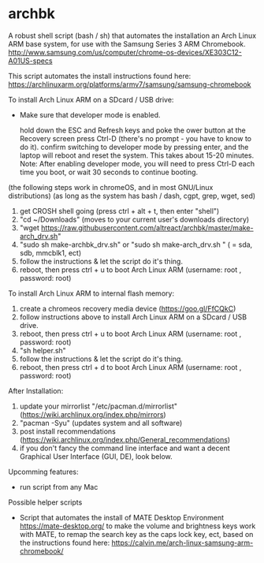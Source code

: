 # archbk

A robust shell script (bash / sh) that automates the installation an Arch Linux ARM base system, for use with the Samsung Series 3 ARM Chromebook. http://www.samsung.com/us/computer/chrome-os-devices/XE303C12-A01US-specs

This script automates the install instructions found here: https://archlinuxarm.org/platforms/armv7/samsung/samsung-chromebook
   
To install Arch Linux ARM on a SDcard / USB drive:

   * Make sure that developer mode is enabled.

     hold down the ESC and Refresh keys and poke the ower button
     at the Recovery screen press Ctrl-D (there's no prompt - you have to know to do it).
     confirm switching to developer mode by pressing enter, and the laptop will reboot and reset the system. This takes about 15-20 minutes.
     Note: After enabling developer mode, you will need to press Ctrl-D each time you boot, or wait 30 seconds to continue booting.


   (the following steps work in chromeOS, and in most GNU/Linux distributions)
   (as long as the system has bash / dash, cgpt, grep, wget, sed) 

   1) get CROSH shell going (press ctrl + alt + t, then enter "shell")
   2) "cd ~/Downloads" (moves to your current user's downloads directory)
   3) "wget https://raw.githubusercontent.com/altreact/archbk/master/make-arch_drv.sh"
   4) "sudo sh make-archbk_drv.sh"  or "sudo sh make-arch_drv.sh <dev>" (<dev> = sda, sdb, mmcblk1, ect)
   5) follow the instructions & let the script do it's thing.
   6) reboot, then press ctrl + u to boot Arch Linux ARM (username: root , password: root)
  
To install Arch Linux ARM to internal flash memory:

   1) create a chromeos recovery media device (https://goo.gl/FfCQkC)
   2) follow instructions above to install Arch Linux ARM on a SDcard / USB drive.
   3) reboot, then press ctrl + u to boot Arch Linux ARM (username: root , password: root)
   4) "sh helper.sh"
   5) follow the instructions & let the script do it's thing.
   6) reboot, then press ctrl + d to boot Arch Linux ARM (username: root , password: root)
   
After Installation:

   1) update your mirrorlist "/etc/pacman.d/mirrorlist" (https://wiki.archlinux.org/index.php/mirrors)
   2) "pacman -Syu" (updates system and all software)
   3) post install recommendations (https://wiki.archlinux.org/index.php/General_recommendations)
   4) if you don't fancy the command line interface and want a decent Graphical User Interface (GUI, DE), look below.

Upcomming features:
  
  * run script from any Mac
  
Possible helper scripts

  * Script that automates the install of MATE Desktop Environment https://mate-desktop.org/ to make the volume and brightness keys work with MATE, to remap the search key as the caps lock key, ect, based on the instructions found here: https://calvin.me/arch-linux-samsung-arm-chromebook/
